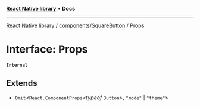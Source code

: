 [**React Native library**](../../../index.md) • **Docs**

***

[React Native library](../../../modules.md) / [components/SquareButton](../index.md) / Props

# Interface: Props

**`Internal`**

## Extends

- `Omit`\<`React.ComponentProps`\<*typeof* `Button`\>, `"mode"` \| `"theme"`\>
